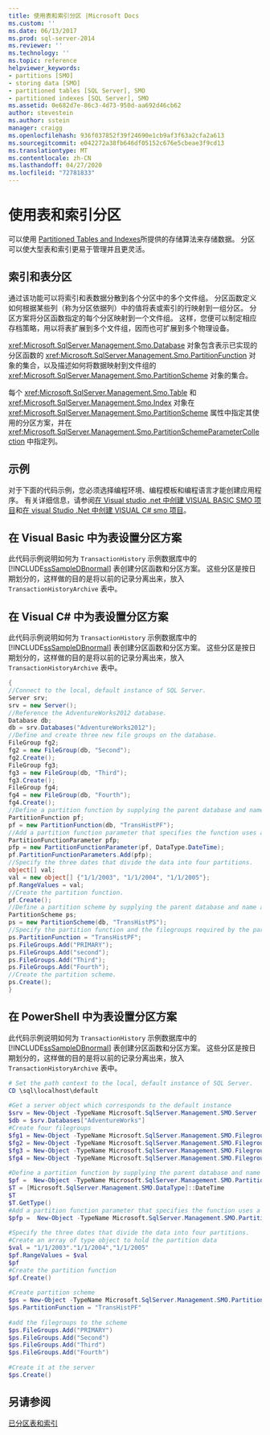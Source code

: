 ```yaml
---
title: 使用表和索引分区 |Microsoft Docs
ms.custom: ''
ms.date: 06/13/2017
ms.prod: sql-server-2014
ms.reviewer: ''
ms.technology: ''
ms.topic: reference
helpviewer_keywords:
- partitions [SMO]
- storing data [SMO]
- partitioned tables [SQL Server], SMO
- partitioned indexes [SQL Server], SMO
ms.assetid: 0e682d7e-86c3-4d73-950d-aa692d46cb62
author: stevestein
ms.author: sstein
manager: craigg
ms.openlocfilehash: 936f037852f39f24690e1cb9af3f63a2cfa2a613
ms.sourcegitcommit: e042272a38fb646df05152c676e5cbeae3f9cd13
ms.translationtype: MT
ms.contentlocale: zh-CN
ms.lasthandoff: 04/27/2020
ms.locfileid: "72781833"
---
```

# <a name="using-table-and-index-partitioning"></a>使用表和索引分区
  可以使用 [Partitioned Tables and Indexes](../../partitions/partitioned-tables-and-indexes.md)所提供的存储算法来存储数据。 分区可以使大型表和索引更易于管理并且更灵活。  
  
## <a name="index-and-table-partitioning"></a>索引和表分区  
 通过该功能可以将索引和表数据分散到各个分区中的多个文件组。 分区函数定义如何根据某些列（称为分区依据列）中的值将表或索引的行映射到一组分区。 分区方案将分区函数指定的每个分区映射到一个文件组。 这样，您便可以制定相应存档策略，用以将表扩展到多个文件组，因而也可扩展到多个物理设备。  
  
 <xref:Microsoft.SqlServer.Management.Smo.Database> 对象包含表示已实现的分区函数的 <xref:Microsoft.SqlServer.Management.Smo.PartitionFunction> 对象的集合，以及描述如何将数据映射到文件组的 <xref:Microsoft.SqlServer.Management.Smo.PartitionScheme> 对象的集合。  
  
 每个 <xref:Microsoft.SqlServer.Management.Smo.Table> 和 <xref:Microsoft.SqlServer.Management.Smo.Index> 对象在 <xref:Microsoft.SqlServer.Management.Smo.PartitionScheme> 属性中指定其使用的分区方案，并在 <xref:Microsoft.SqlServer.Management.Smo.PartitionSchemeParameterCollection> 中指定列。  
  
## <a name="example"></a>示例  
 对于下面的代码示例，您必须选择编程环境、编程模板和编程语言才能创建应用程序。 有关详细信息，请参阅[在 Visual studio .net 中创建 VISUAL BASIC SMO 项目](../../../database-engine/dev-guide/create-a-visual-basic-smo-project-in-visual-studio-net.md)和[在 visual Studio .Net 中创建 VISUAL C&#35; smo 项目](../how-to-create-a-visual-csharp-smo-project-in-visual-studio-net.md)。  
  
## <a name="setting-up-a-partition-scheme-for-a-table-in-visual-basic"></a>在 Visual Basic 中为表设置分区方案  
 此代码示例说明如何为 `TransactionHistory` 示例数据库中的 [!INCLUDE[ssSampleDBnormal](../../../includes/sssampledbnormal-md.md)] 表创建分区函数和分区方案。 这些分区是按日期划分的，这样做的目的是将以前的记录分离出来，放入 `TransactionHistoryArchive` 表中。  
  
<!-- TODO: review snippet reference  [!CODE [SMO How to#SMO_VBPartition1](SMO How to#SMO_VBPartition1)]  -->  
  
## <a name="setting-up-a-partition-scheme-for-a-table-in-visual-c"></a>在 Visual C# 中为表设置分区方案  
 此代码示例说明如何为 `TransactionHistory` 示例数据库中的 [!INCLUDE[ssSampleDBnormal](../../../includes/sssampledbnormal-md.md)] 表创建分区函数和分区方案。 这些分区是按日期划分的，这样做的目的是将以前的记录分离出来，放入 `TransactionHistoryArchive` 表中。  
  
```csharp
{   
//Connect to the local, default instance of SQL Server.   
Server srv;   
srv = new Server();   
//Reference the AdventureWorks2012 database.   
Database db;   
db = srv.Databases("AdventureWorks2012");   
//Define and create three new file groups on the database.   
FileGroup fg2;   
fg2 = new FileGroup(db, "Second");   
fg2.Create();   
FileGroup fg3;   
fg3 = new FileGroup(db, "Third");   
fg3.Create();   
FileGroup fg4;   
fg4 = new FileGroup(db, "Fourth");   
fg4.Create();   
//Define a partition function by supplying the parent database and name arguments in the constructor.   
PartitionFunction pf;   
pf = new PartitionFunction(db, "TransHistPF");   
//Add a partition function parameter that specifies the function uses a DateTime range type.   
PartitionFunctionParameter pfp;   
pfp = new PartitionFunctionParameter(pf, DataType.DateTime);   
pf.PartitionFunctionParameters.Add(pfp);   
//Specify the three dates that divide the data into four partitions.   
object[] val;   
val = new object[] {"1/1/2003", "1/1/2004", "1/1/2005"};   
pf.RangeValues = val;   
//Create the partition function.   
pf.Create();   
//Define a partition scheme by supplying the parent database and name arguments in the constructor.   
PartitionScheme ps;   
ps = new PartitionScheme(db, "TransHistPS");   
//Specify the partition function and the filegroups required by the partition scheme.   
ps.PartitionFunction = "TransHistPF";   
ps.FileGroups.Add("PRIMARY");   
ps.FileGroups.Add("second");   
ps.FileGroups.Add("Third");   
ps.FileGroups.Add("Fourth");   
//Create the partition scheme.   
ps.Create();   
}   
```  
  
## <a name="setting-up-a-partition-scheme-for-a-table-in-powershell"></a>在 PowerShell 中为表设置分区方案  
 此代码示例说明如何为 `TransactionHistory` 示例数据库中的 [!INCLUDE[ssSampleDBnormal](../../../includes/sssampledbnormal-md.md)] 表创建分区函数和分区方案。 这些分区是按日期划分的，这样做的目的是将以前的记录分离出来，放入 `TransactionHistoryArchive` 表中。  
  
```powershell  
# Set the path context to the local, default instance of SQL Server.  
CD \sql\localhost\default  
  
#Get a server object which corresponds to the default instance  
$srv = New-Object -TypeName Microsoft.SqlServer.Management.SMO.Server  
$db = $srv.Databases["AdventureWorks"]  
#Create four filegroups  
$fg1 = New-Object -TypeName Microsoft.SqlServer.Management.SMO.Filegroup -argumentlist $db, "First"  
$fg2 = New-Object -TypeName Microsoft.SqlServer.Management.SMO.Filegroup -argumentlist $db, "Second"  
$fg3 = New-Object -TypeName Microsoft.SqlServer.Management.SMO.Filegroup -argumentlist $db, "Third"  
$fg4 = New-Object -TypeName Microsoft.SqlServer.Management.SMO.Filegroup -argumentlist $db, "Fourth"  
  
#Define a partition function by supplying the parent database and name arguments in the constructor.  
$pf =  New-Object -TypeName Microsoft.SqlServer.Management.SMO.PartitionFunction -argumentlist $db, "TransHistPF"  
$T = [Microsoft.SqlServer.Management.SMO.DataType]::DateTime  
$T  
$T.GetType()  
#Add a partition function parameter that specifies the function uses a DateTime range type.  
$pfp =  New-Object -TypeName Microsoft.SqlServer.Management.SMO.PartitionFunctionParameter -argumentlist $pf, $T  
  
#Specify the three dates that divide the data into four partitions.
#Create an array of type object to hold the partition data  
$val = "1/1/2003"."1/1/2004","1/1/2005"  
$pf.RangeValues = $val  
$pf  
#Create the partition function  
$pf.Create()  
  
#Create partition scheme  
$ps = New-Object -TypeName Microsoft.SqlServer.Management.SMO.PartitionScheme -argumentlist $db, "TransHistPS"  
$ps.PartitionFunction = "TransHistPF"  
  
#add the filegroups to the scheme
$ps.FileGroups.Add("PRIMARY")  
$ps.FileGroups.Add("Second")  
$ps.FileGroups.Add("Third")  
$ps.FileGroups.Add("Fourth")  
  
#Create it at the server  
$ps.Create()  
```  
  
## <a name="see-also"></a>另请参阅  
 [已分区表和索引](../../partitions/partitioned-tables-and-indexes.md)  
